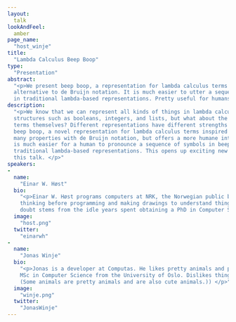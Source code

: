 ```yaml
---
layout:
  talk
lookAndFeel: 
  amber
page_name:
  "host_winje"
title:
  "Lambda Calculus Beep Boop"
type:
  "Presentation"
abstract:
  "<p>We present beep boop, a representation for lambda calculus terms inspired by sound. It is a humane
  alternative to de Bruijn notation. It is much easier to utter a sequence of symbols in beep boop than
  in traditional lambda-based representations. Pretty useful for humans! </p>"
description:
  "<p>We know that we can represent all kinds of things in lambda calculus, including sophisticated data
  structures such as booleans, integers, and lists, but what about the representation of the lambda calculus
  terms themselves? Different representations have different strengths and weaknesses. In this talk we present
  beep boop, a novel representation for lambda calculus terms inspired by sound. It is derived from and shares
  many properties with de Bruijn notation, but offers a more humane interface to calculation. For instance, it
  is much easier for a human to pronounce a sequence of symbols in beep boop (effectively sounds) than in
  traditional lambda-based representations. This opens up exciting new possibilities that we’ll explore in
  this talk. </p>"
speakers:
-
  name:
    "Einar W. Høst"
  bio:
    "<p>Einar W. Høst programs computers at NRK, the Norwegian public broadcaster. His heretic views include
    thinking before programming and making drawings to understand things better. This arrogant mindset no
    doubt stems from the idle years spent obtaining a PhD in Computer Science from the University of Oslo. </p>"
  image:
    "host.png"
  twitter:
    "einarwh"
-
  name:
    "Jonas Winje"
  bio:
    "<p>Jonas is a developer at Computas. He likes pretty animals and programming languages, and has an 
    MSc in Computer Science from the University of Oslo. Dislikes things. (Also likes cute animals. 
    (Some animals are pretty animals and are also cute animals.)) </p>"
  image:
    "winje.png"
  twitter:
    "JonasWinje"
---
```

